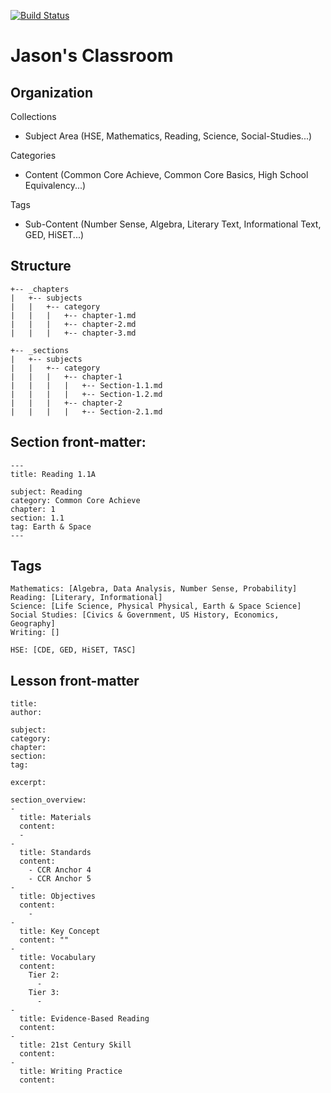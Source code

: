 [![Build Status](https://travis-ci.org/champa720/hse-materialize.svg?branch=master)](https://travis-ci.org/champa720/hse-materialize)

# Jason's Classroom

## Organization

Collections
  * Subject Area (HSE, Mathematics, Reading, Science, Social-Studies...)

Categories
  * Content (Common Core Achieve, Common Core Basics, High School Equivalency...)

Tags
  * Sub-Content (Number Sense, Algebra, Literary Text, Informational Text, GED, HiSET...)

## Structure

```
+-- _chapters
|   +-- subjects
|   |   +-- category
|   |   |   +-- chapter-1.md
|   |   |   +-- chapter-2.md
|   |   |   +-- chapter-3.md
```

```
+-- _sections
|   +-- subjects
|   |   +-- category
|   |   |   +-- chapter-1
|   |   |   |   +-- Section-1.1.md
|   |   |   |   +-- Section-1.2.md
|   |   |   +-- chapter-2
|   |   |   |   +-- Section-2.1.md
```
## Section front-matter:

```
---
title: Reading 1.1A

subject: Reading
category: Common Core Achieve
chapter: 1
section: 1.1
tag: Earth & Space
---
```

## Tags

```
Mathematics: [Algebra, Data Analysis, Number Sense, Probability]
Reading: [Literary, Informational]
Science: [Life Science, Physical Physical, Earth & Space Science]
Social Studies: [Civics & Government, US History, Economics, Geography]
Writing: []

HSE: [CDE, GED, HiSET, TASC]
```

## Lesson front-matter

```
title:
author:

subject:
category:
chapter:
section:
tag:

excerpt:

section_overview:
-
  title: Materials
  content:
  -
-
  title: Standards
  content:
    - CCR Anchor 4
    - CCR Anchor 5
-
  title: Objectives
  content:
    -
-
  title: Key Concept
  content: ""
-
  title: Vocabulary
  content:
    Tier 2:
      -
    Tier 3:
      -
-
  title: Evidence-Based Reading
  content:
-
  title: 21st Century Skill
  content:
-
  title: Writing Practice
  content:

```
